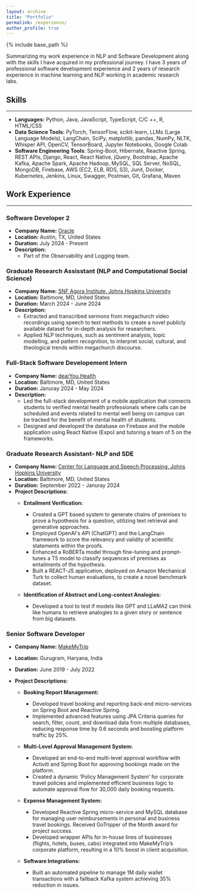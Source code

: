 ```yaml
---
layout: archive
title: "Portfolio"
permalink: /experience/
author_profile: true
---
```

{% include base_path %}

Summarizing my work experience in NLP and Software Development along with the skills I have acquired in my professional journey. I have 3 years of professional software development experience and 2 years of research experience in machine learning and NLP working in academic research labs.

## Skills

---

* **Languages:** Python, Java, JavaScript, TypeScript, C/C ++, R, HTML/CSS
* **Data Science Tools:** PyTorch, TensorFlow, scikit-learn, LLMs (Large Language Models), LangChain, SciPy, matplotlib, pandas, NumPy, NLTK, Whisper API, OpenCV, TensorBoard, Jupyter Notebooks, Google Colab
* **Software Engineering Tools**: Spring-Boot, Hibernate, Reactive Spring, REST APIs, Django, React, React Native, jQuery, Bootstrap, Apache Kafka, Apache Spark, Apache Hadoop, MySQL, SQL Server, NoSQL, MongoDB, Firebase, AWS (EC2, ELB, RDS, S3), Junit, Docker, Kubernetes, Jenkins, Linux, Swagger, Postman, Git, Grafana, Maven

## Work Experience

---
### Software Developer 2

- **Company Name:** [Oracle](https://oracle.com/)
- **Location:** Austin, TX, United States
- **Duration:** July 2024 - Present
- **Description:**
  - Part of the Observability and Logging team.
    
### Graduate Research Assisstant (NLP and Computational Social Science)

- **Company Name:** [SNF Agora Institute, Johns Hopkins University](https://snfagora.jhu.edu/)
- **Location:** Baltimore, MD, United States
- **Duration:** March 2024 - June 2024
- **Description:**
  - Extracted and transcribed sermons from megachurch video recordings using speech to text methods to create a novel publicly available dataset for in-depth analysis for researchers.
  - Applied NLP techniques, such as sentiment analysis, topic modelling, and pattern recognition, to interpret social, cultural, and theological trends within megachurch discourse.

### Full-Stack Software Developement Intern

- **Company Name:** [dearYou Health](https://www.dearyouhealth.org/)
- **Location:** Baltimore, MD, United States
- **Duration:** Januray 2024 - May 2024
- **Description:**
  - Led the full-stack development of a mobile application that connects students to verified mental health professionals where calls can be scheduled and events related to mental well being on campus can be tracked for the benefit of mental health of students.
  - Designed and developed the database on Firebase and the mobile application using React Native (Expo) and tutoring a team of 5 on the frameworks.

### Graduate Research Assistant- NLP and SDE

- **Company Name:** [Center for Language and Speech Processing, Johns Hopkins University](https://www.clsp.jhu.edu/)
- **Location:** Baltimore, MD, United States
- **Duration:** September 2022 - Januray 2024
- **Project Descriptions:**
  - **Entailment Verification:**

    - Created a GPT based system to generate chains of premises to prove a hypothesis for a question, utilizing text retrieval and generative approaches.
    - Employed OpenAI's API (ChatGPT) and the LangChain framework to score the relevancy and validity of scientific statements within the proofs.
    - Enhanced a RoBERTa model through fine-tuning and prompt-tunes a T5 model to classify sequences of premises as entailments of the hypothesis.
    - Built a REACT-JS application, deployed on Amazon Mechanical Turk to collect human evaluations, to create a novel benchmark dataset.
  - **Identification of Abstract and Long-context Analogies:**

    - Developed a tool to test if models like GPT and LLaMA2 can think like humans to retrieve analogies to a given story or sentence from big datasets.

### Senior Software Developer

- **Company Name:** [MakeMyTrip](https://www.makemytrip.com/about-us.html)
- **Location:** Gurugram, Haryana, India
- **Duration:** June 2019 - July 2022
- **Project Descriptions:**

  - **Booking Report Management:**

    - Developed travel booking and reporting back-end micro-services on Spring Boot and Reactive Spring.
    - Implemented advanced features using JPA Criteria queries for search, filter, count, and download data from multiple databases, reducing response time by 0.6 seconds and boosting platform traffic by 25%.
  - **Multi-Level Approval Management System:**

    - Developed an end-to-end multi-level approval workflow with Activiti and Spring Boot for approving bookings made on the platform.
    - Created a dynamic ’Policy Management System’ for corporate travel policies and implemented efficient business logic to automate approval flow for 30,000 daily booking requests.
  - **Expense Management System:**

    - Developed Reactive Spring micro-service and MySQL database for managing user reimbursements in personal and business travel bookings. Received GoTripper of the Month award for project success.
    - Developed wrapper APIs for in-house lines of businesses (flights, hotels, buses, cabs) integrated into MakeMyTrip’s corporate platform, resulting in a 10% boost in client acquisition.
  - **Software Integrations:**

    - Built an automated pipeline to manage 1M daily wallet transactions with a fallback Kafka system achieving 35% reduction in issues.
